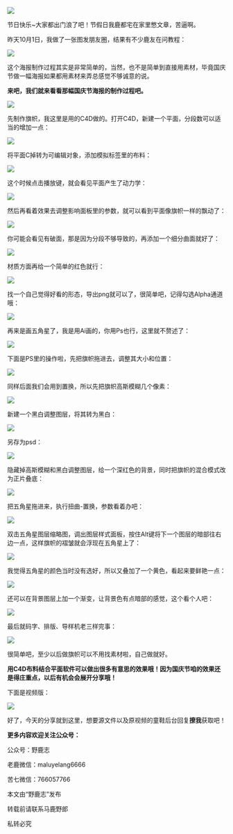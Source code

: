 ![](https://pic2.zhimg.com/v2-710730bd512538af911ce0450f630ad9_r.jpg)

节日快乐~大家都出门浪了吧！节假日我鹿都宅在家里憋文章，苦逼啊。

昨天10月1日，我做了一张图发朋友圈，结果有不少鹿友在问教程：

![](https://pic1.zhimg.com/v2-f854d9aebcae297643a0902ef2a62978_r.jpg)

这个海报制作过程其实是非常简单的，当然，也不是简单到直接用素材，毕竟国庆节做一幅海报如果都用素材来弄总感觉不够诚意的说。

**来吧，我们就来看看那幅国庆节海报的制作过程吧。**

![](https://pic2.zhimg.com/v2-29972d51c8ff091e19931910625efd1d_r.jpg)

先制作旗帜，我这里是用的C4D做的。打开C4D，新建一个平面，分段数可以适当的增加一点：

![](https://pic2.zhimg.com/v2-4a86548066edcb6e82d9f8e334111161_r.jpg)

将平面C掉转为可编辑对象，添加模拟标签里的布料：

![](https://pic4.zhimg.com/v2-35aea55816698c6f0ff981c76c33fb73_r.jpg)

这个时候点击播放键，就会看见平面产生了动力学：

![](https://pic4.zhimg.com/v2-e1073beccdbef602cc52507c0bbc3677_r.jpg)

然后再看着效果去调整影响面板里的参数，就可以看到平面像旗帜一样的飘动了：

![](https://pic4.zhimg.com/v2-ef4223b1cacd509f4fab0c85959fac73_r.jpg)

你可能会看见有破面，那是因为分段不够导致的，再添加一个细分曲面就好了：

![](https://pic1.zhimg.com/v2-6aff88cdd7ca08219a9c3c6743e3a388_r.jpg)

材质方面再给一个简单的红色就行：

![](https://pic2.zhimg.com/v2-f9487026a398de6cc5f44833b70fb399_r.jpg)

找一个自己觉得好看的形态，导出png就可以了，很简单吧，记得勾选Alpha通道哦：

![](https://pic2.zhimg.com/v2-f1d1cb958f4badba5d612981fc48cc29_r.jpg)

再来是画五角星了，我是用Ai画的，你用Ps也行，这里就不赘述了：

![](https://pic4.zhimg.com/v2-1f644c1644eb822e11b196eaa96ac5d3_r.jpg)

下面是PS里的操作啦，先把旗帜拖进去，调整其大小和位置：

![](https://pic3.zhimg.com/v2-bb7ee94384f0bd986137823d0d930972_r.jpg)

同样后面我们会用到置换，所以先把旗帜高斯模糊几个像素：

![](https://pic2.zhimg.com/v2-161d8bc0c74c5d088b7deb187f248d29_r.jpg)

新建一个黑白调整图层，将其转为黑白：

![](https://pic3.zhimg.com/v2-e0e4b0895b32a1ebb1afd45a4d8482ce_r.jpg)

另存为psd：

![](https://pic3.zhimg.com/v2-6bb361e5fd227422e5bf7497fcbfdb2e_r.jpg)

隐藏掉高斯模糊和黑白调整图层，给一个深红色的背景，同时把旗帜的混合模式改为正片叠底：

![](https://pic2.zhimg.com/v2-a01cf26d9eeaabda3425fbc89a67d141_r.jpg)

把五角星拖进来，执行扭曲-置换，参数看着办吧：

![](https://pic4.zhimg.com/v2-6ac8c16690f49cee25e42d1095284d3b_r.jpg)

双击五角星图层缩略图，调出图层样式面板，按住Alt键将下一个图层的暗部往右边一点，这样旗帜的褶皱就会浮现在五角星上了：

![](https://pic2.zhimg.com/v2-6161fdbe0d67d4b213bf131ad392f639_r.jpg)

我觉得五角星的颜色当时没有选好，所以又叠加了一个黄色，看起来要鲜艳一点：

![](https://pic1.zhimg.com/v2-12cf73a35841276851ad9d72482407d8_r.jpg)

还可以在背景图层上加一个渐变，让背景色有点暗部的感觉，这个看个人吧：

![](https://pic2.zhimg.com/v2-23a9afc09cac323173674a0de1e70775_r.jpg)

最后就码字、排版、导样机老三样完事：

![](https://pic2.zhimg.com/v2-5a944eb4a224adf16da5ca22f60c54a9_r.jpg)

很简单吧，至少以后做旗帜可以不用找素材啦，自己做就好。

**用C4D布料结合平面软件可以做出很多有意思的效果哦！因为国庆节咱的效果还是得庄重点，以后有机会会展开分享哦！**

下面是视频版：

[![](https://pic4.zhimg.com/v2-341b6b350e9749a3c76ec5ab73e78df2.png)](https://link.zhihu.com/?target=https%3A//www.zhihu.com/video/1030522130034651136)

好了，今天的分享就到这里，想要源文件以及原视频的童鞋后台回复**撩我**获取吧！  

**更多内容欢迎关注公众号：**

公众号：野鹿志

老鹿微信：maluyelang6666

苦七微信：766057766

本文由“野鹿志”发布

转载前请联系马鹿野郎

私转必究